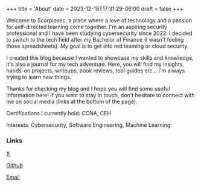 +++
title = 'About'
date = 2023-12-18T17:31:29-06:00
draft = false
+++

Welcome to Scorpiosec, a place where a love of technology and a passion for self-directed learning come together. I'm an aspiring security professional and I have been studying cybersecurity since 2022. I decided to switch to the tech field after my Bachelor of Finance (I wasn't feeling those spreadsheets). My goal is to get into red teaming or cloud security.

I created this blog because I wanted to showcase my skills and knowledge, it's also a journal for my tech adventure. Here, you will find my insights, hands-on projects, writeups, book reviews, tool guides etc... I'm always trying to learn new things.

Thanks for checking my blog and I hope you will find some useful information here! If you want to stay in touch, don't hesitate to connect with me on social media (links at the bottom of the page).

Certifications I currently hold: CCNA, CEH

Interests: Cybersecurity, Software Engineering, Machine Learning 

### Links

[X](https://twitter.com/_KScorpio)

[Github](https://github.com/K-Scorpio)

[Email](mailto:kscorpiosec@gmail.com)
